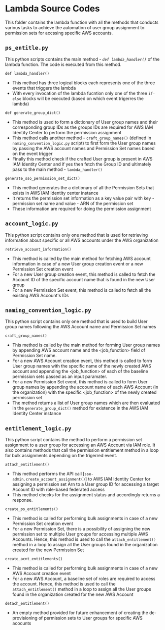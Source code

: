# Lambda Source Codes 

This folder contains the lambda function with all the methods that conducts various tasks to achieve the automation of user group assignment to permission sets for accssing specific AWS accounts.

## `ps_entitle.py`
This python scripts contains the main method - *`def lambda_handler()`* of the lambda function. The code is executed from this method. 

  `def lambda_handler()`
  * This method has three logical blocks each represents one of the three events that triggers the lambda
  * With every invocation of the lambda fucntion only one of the three `if-else` blocks will be executed (based on which event trigerres the lambda)

  `def generate_group_dict()` 
  * This method is used to form a dictionary of User group names and their corresponding group IDs as the groups IDs are required for AWS IAM Identity Center to perform the permission assignment
  * This method calls another method - `craft_group_names()` (defined in `naming_convention_logic.py` script) to first form the User group names by passing the AWS account names and Permission Set names based on the event trigger
  * Finally this method check if the crafted User group is present in AWS IAM Identity Center and if yes then fetch the Group ID and ultimately pass to the main method - `lambda_handler()`

  `generate_sso_permission_set_dict()`
  * This method generates the a dictionary of all the Permission Sets that exists in AWS IAM Identity center instance
  * It returns the permission set information as a key value pair with key - permission set name and value - ARN of the permission set
  * These information are required for doing the permission assignment
  
## `account_logic.py`
This python script contains only one method that is used for retrieving information about specific or all AWS accounts under the AWS organization

  `retrieve_account_information()`
  * This method is called by the main method for fetching AWS account information in case of a new User group creation event or a new Permission Set creation event
  * For a new User group creation event, this method is called to fetch the Account ID of the specific account name that is found in the new User group
  * For a new Permission Set event, this method is called to fetch all the existing AWS Account's IDs 

## `naming_convention_logic.py`
This python script contains only one method that is used to build User group names following the AWS Account name and Permission Set names

  `craft_group_names()`
  * This method is called by the main method for forming User group names by appending AWS account name and the <job_function> field of Permission Set name. 
  * For a new AWS Account creation event, this method is called to form User group names with the specific name of the newly created AWS account and appending the <job_function> of each of the baseline permission sets passed as an input paramater. 
  * For a new Permission Set event, this method is called to form User group names by appending the account name of each AWS Account (in the organization) with the specific <job_function> of the newly created permission set
  * The method returns a list of User group names which are then evaluated in the `generate_group_dict()` method for existence in the AWS IAM Identity Center instance

## `entitlement_logic.py`
This python script contains the method to perform a permission set assignment to a user group for accessing an AWS Account via IAM role. It also contains methods that call the permission entitlement method in a loop for bulk assignments depending on the trigerred event.  

  `attach_entitlement()`
  * This method performs the API call [`sso-admin.create_account_assignment()`] to AWS IAM Identity Center for assigning a permission set Arn to a User group ID for accessing a target Account ID with role-based federated access
  * This method checks for the assignment status and accordingly returns a response.
  
  `create_ps_entitlements()`
  * This method is called for performing bulk assignments in case of a new Permission Set creation event
  * For a new Permission Set, there is a possibility of assigning the new permission set to multiple User groups for accessing multiple AWS Accounts. Hence, this method is used to call the `attach_entitlement()` method in a loop to assign all the User groups found in the organization created for the new Permission Set
  
  `create_acnt_entitlements()`
   * This method is called for performing bulk assignments in case of a new AWS Account creation event
   * For a new AWS Account, a baseline set of roles are required to access the account. Hence, this method is used to call the `attach_entitlement()` method in a loop to assign all the User groups found in the organization created for the new AWS Account

  `detach_entitlement()`
  * An empty method provided for future enhancement of creating the de-provisioning of permission sets to User groups for specific AWS acocunts

